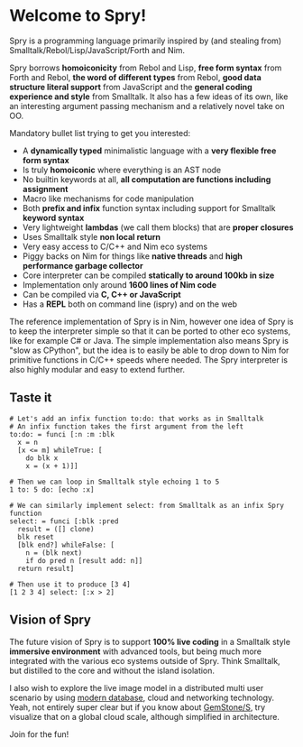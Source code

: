 # Welcome to Spry!

Spry is a programming language primarily inspired by (and stealing from) Smalltalk/Rebol/Lisp/JavaScript/Forth and Nim.

Spry borrows **homoiconicity** from Rebol and Lisp, **free form syntax** from Forth and Rebol, **the word of different types** from Rebol, **good data structure literal support** from JavaScript and the **general coding experience and style** from Smalltalk. It also has a few ideas of its own, like an interesting argument passing mechanism and a relatively novel take on OO.

Mandatory bullet list trying to get you interested:

* A **dynamically typed** minimalistic language with a **very flexible free form syntax**
* Is truly **homoiconic** where everything is an AST node
* No builtin keywords at all, **all computation are functions including assignment**
* Macro like mechanisms for code manipulation
* Both **prefix and infix** function syntax including support for Smalltalk **keyword syntax**
* Very lightweight **lambdas** (we call them blocks) that are **proper closures**
* Uses Smalltalk style **non local return**
* Very easy access to C/C++ and Nim eco systems
* Piggy backs on Nim for things like **native threads** and **high performance garbage collector**
* Core interpreter can be compiled **statically to around 100kb in size**
* Implementation only around **1600 lines of Nim code**
* Can be compiled via **C, C++ or JavaScript**
* Has a **REPL** both on command line (ispry) and on the web

The reference implementation of Spry is in Nim, however one idea of Spry is to keep the interpreter simple so that it can be ported to other eco systems, like for example C# or Java. The simple implementation also means Spry is "slow as CPython", but the idea is to easily be able to drop down to Nim for primitive functions in C/C++ speeds where needed. The Spry interpreter is also highly modular and easy to extend further.

## Taste it

```self
# Let's add an infix function to:do: that works as in Smalltalk
# An infix function takes the first argument from the left
to:do: = funci [:n :m :blk
  x = n
  [x <= m] whileTrue: [
    do blk x
    x = (x + 1)]]

# Then we can loop in Smalltalk style echoing 1 to 5
1 to: 5 do: [echo :x]

# We can similarly implement select: from Smalltalk as an infix Spry function
select: = funci [:blk :pred
  result = ([] clone)
  blk reset
  [blk end?] whileFalse: [
    n = (blk next)
    if do pred n [result add: n]]
  return result]

# Then use it to produce [3 4]
[1 2 3 4] select: [:x > 2]
```

## Vision of Spry

The future vision of Spry is to support **100% live coding** in a Smalltalk style **immersive environment** with advanced tools, but being much more integrated with the various eco systems outside of Spry. Think Smalltalk, but distilled to the core and without the island isolation.

I also wish to explore the live image model in a distributed multi user scenario by using [modern database](http://sphia.org), cloud and networking technology. Yeah, not entirely super clear but if you know about [GemStone/S](https://gemtalksystems.com/products/gs64/), try visualize that on a global cloud scale, although simplified in architecture.

Join for the fun!



